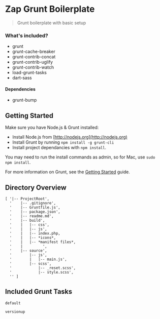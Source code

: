 # Zap Grunt Boilerplate
> Grunt boilerplate with basic setup

### What's included?

- grunt
- grunt-cache-breaker
- grunt-contrib-concat
- grunt-contrib-uglify
- grunt-contrib-watch
- load-grunt-tasks
- dart-sass

#### Dependencies

- grunt-bump

## Getting Started
Make sure you have Node.js & Grunt installed:

- Install Node.js from [http://nodejs.org](http://nodejs.org)
- Install Grunt by running `npm install -g grunt-cli`
- Install project dependancies with `npm install`.

You may need to run the install commands as admin, so for Mac, use `sudo npm install`.

For more information on Grunt, see the [Getting Started](http://gruntjs.com/getting-started) guide.


## Directory Overview
```
[ '|-- ProjectRoot',
  '    |-- .gitignore',
  '    |-- Gruntfile.js',
  '    |-- package.json',
  '    |-- readme.md',
  '    |-- build',
  '    |   |-- css',
  '    |   |-- js',
  '    |   |-- index.php,
  '    |   |-- *icons*,
  '    |   |-- *manifest files*,  
  '    |         ',
  '    |-- source',
  '        |-- js',
  '        |   |-- main.js',
  '        |-- scss',
  '            |-- _reset.scss',
  '            |-- style.scss',
  '' ]
```

## Included Grunt Tasks

`default`

`versionup`
